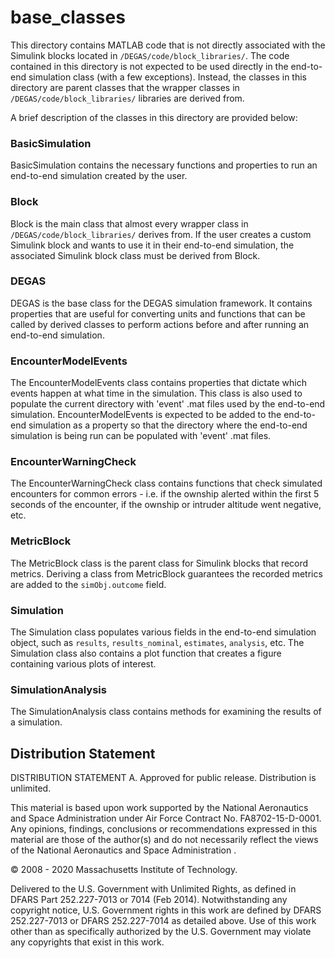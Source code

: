# base_classes

This directory contains MATLAB code that is not directly associated with the Simulink blocks located in `/DEGAS/code/block_libraries/`. The code contained in this directory is not expected to be used directly in the end-to-end simulation class (with a few exceptions). Instead, the classes in this directory are parent classes that the wrapper classes in `/DEGAS/code/block_libraries/` libraries are derived from.

A brief description of the classes in this directory are provided below:

### BasicSimulation

BasicSimulation contains the necessary functions and properties to run an end-to-end simulation created by the user.

### Block

Block is the main class that almost every wrapper class in `/DEGAS/code/block_libraries/` derives from. If the user creates a custom Simulink block and wants to use it in their end-to-end simulation, the associated Simulink block class must be derived from Block.

### DEGAS

DEGAS is the base class for the DEGAS simulation framework. It contains properties that are useful for converting units and functions that can be called by derived classes to perform actions before and after running an end-to-end simulation.

### EncounterModelEvents

The EncounterModelEvents class contains properties that dictate which events happen at what time in the simulation. This class is also used to populate the current directory with 'event' .mat files used by the end-to-end simulation. EncounterModelEvents is expected to be added to the end-to-end simulation as a property so that the directory where the end-to-end simulation is being run can be populated with 'event' .mat files.

### EncounterWarningCheck

The EncounterWarningCheck class contains functions that check simulated encounters for common errors - i.e. if the ownship alerted within the first 5 seconds of the encounter, if the ownship or intruder altitude went negative, etc. 

### MetricBlock

The MetricBlock class is the parent class for Simulink blocks that record metrics. Deriving a class from MetricBlock guarantees the recorded metrics are added to the `simObj.outcome` field.

### Simulation

The Simulation class populates various fields in the end-to-end simulation object, such as `results`, `results_nominal`, `estimates`, `analysis`, etc. The Simulation class also contains a plot function that creates a figure containing various plots of interest.

### SimulationAnalysis

The SimulationAnalysis class contains methods for examining the results of a simulation.

## Distribution Statement

DISTRIBUTION STATEMENT A. Approved for public release. Distribution is unlimited.

This material is based upon work supported by the National Aeronautics and Space Administration under Air Force Contract No. FA8702-15-D-0001. Any opinions, findings, conclusions or recommendations expressed in this material are those of the author(s) and do
 not necessarily reflect the views of the National Aeronautics and Space Administration .

© 2008 - 2020 Massachusetts Institute of Technology.

Delivered to the U.S. Government with Unlimited Rights, as defined in DFARS Part 252.227-7013 or 7014 (Feb 2014). Notwithstanding any copyright notice, U.S. Government rights in this work are defined by DFARS 252.227-7013 or DFARS 252.227-7014 as detailed above.
 Use of this work other than as specifically authorized by the U.S. Government may violate any copyrights that exist in this work.